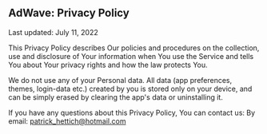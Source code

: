 ## AdWave: Privacy Policy

Last updated: July 11, 2022

This Privacy Policy describes Our policies and procedures on the collection, use and disclosure of Your information when You use the Service and tells You about Your privacy rights and how the law protects You.

We do not use any of your Personal data.
All data (app preferences, themes, login-data etc.) created by you is stored only on your device, and can be simply erased by clearing the app's data or uninstalling it.

If you have any questions about this Privacy Policy, You can contact us:
By email: patrick_hettich@hotmail.com
